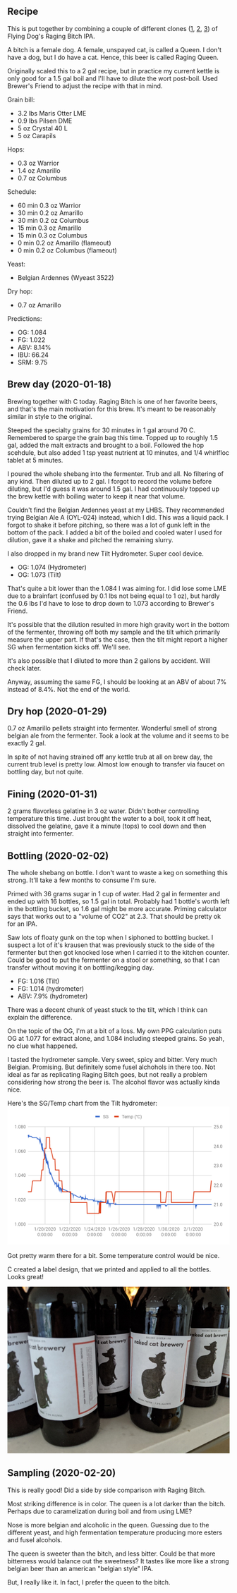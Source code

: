 
## Recipe

This is put together by combining a couple of different clones
([1](http://beersmithrecipes.com/viewrecipe/1114500/clone-flying-dog-raging-bitch),
[2](https://www.homebrewtalk.com/forum/threads/raging-bitch-clone.281500/),
[3](https://www.brewersfriend.com/homebrew/recipe/view/12319/raging-bitch-clone))
of Flying Dog's Raging Bitch IPA.

A bitch is a female dog. A female, unspayed cat, is called a Queen. I
don't have a dog, but I do have a cat. Hence, this beer is called
Raging Queen.

Originally scaled this to a 2 gal recipe, but in practice my current
kettle is only good for a 1.5 gal boil and I'll have to dilute the
wort post-boil. Used Brewer's Friend to adjust the recipe with that in
mind.

Grain bill:
- 3.2 lbs Maris Otter LME
- 0.9 lbs Pilsen DME
- 5 oz Crystal 40 L
- 5 oz Carapils

Hops:
- 0.3 oz Warrior
- 1.4 oz Amarillo
- 0.7 oz Columbus

Schedule:
- 60 min 0.3 oz Warrior
- 30 min 0.2 oz Amarillo
- 30 min 0.2 oz Columbus
- 15 min 0.3 oz Amarillo
- 15 min 0.3 oz Columbus
- 0 min 0.2 oz Amarillo (flameout)
- 0 min 0.2 oz Columbus (flameout)

Yeast:
- Belgian Ardennes (Wyeast 3522)

Dry hop:
- 0.7 oz Amarillo

Predictions:
- OG:  1.084
- FG:  1.022
- ABV: 8.14%
- IBU: 66.24
- SRM: 9.75

## Brew day (2020-01-18)

Brewing together with C today. Raging Bitch is one of her favorite
beers, and that's the main motivation for this brew. It's meant to be
reasonably similar in style to the original.

Steeped the specialty grains for 30 minutes in 1 gal around 70
C. Remembered to sparge the grain bag this time. Topped up to roughly
1.5 gal, added the malt extracts and brought to a boil. Followed the
hop scehdule, but also added 1 tsp yeast nutrient at 10 minutes, and
1/4 whirlfloc tablet at 5 minutes.

I poured the whole shebang into the fermenter. Trub and all. No
filtering of any kind. Then diluted up to 2 gal. I forgot to record
the volume before diluting, but I'd guess it was around 1.5 gal. I had
continuously topped up the brew kettle with boiling water to keep it
near that volume.

Couldn't find the Belgian Ardennes yeast at my LHBS. They recommended
trying Belgian Ale A (OYL-024) instead, which I did. This was a liquid
pack. I forgot to shake it before pitching, so there was a lot of gunk
left in the bottom of the pack. I added a bit of the boiled and cooled
water I used for dilution, gave it a shake and pitched the remaining
slurry.

I also dropped in my brand new Tilt Hydrometer. Super cool device.

- OG: 1.074 (Hydrometer)
- OG: 1.073 (Tilt)

That's quite a bit lower than the 1.084 I was aiming for. I did lose
some LME due to a brainfart (confused by 0.1 lbs not being equal to 1
oz), but hardly the 0.6 lbs I'd have to lose to drop down to 1.073
according to Brewer's Friend.

It's possible that the dilution resulted in more high gravity wort in
the bottom of the fermenter, throwing off both my sample and the tilt
which primarily measure the upper part. If that's the case, then the
tilt might report a higher SG when fermentation kicks off. We'll see.

It's also possible that I diluted to more than 2 gallons by
accident. Will check later.

Anyway, assuming the same FG, I should be looking at an ABV of about
7% instead of 8.4%. Not the end of the world.

## Dry hop (2020-01-29)

0.7 oz Amarillo pellets straight into fermenter. Wonderful smell of
strong belgian ale from the fermenter. Took a look at the volume and
it seems to be exactly 2 gal.

In spite of not having strained off any kettle trub at all on brew
day, the current trub level is pretty low. Almost low enough to
transfer via faucet on bottling day, but not quite.

## Fining (2020-01-31)

2 grams flavorless gelatine in 3 oz water. Didn't bother controlling
temperature this time. Just brought the water to a boil, took it off
heat, dissolved the gelatine, gave it a minute (tops) to cool down and
then straight into fermenter.

## Bottling (2020-02-02)

The whole shebang on bottle. I don't want to waste a keg on something
this strong. It'll take a few months to consume I'm sure.

Primed with 36 grams sugar in 1 cup of water. Had 2 gal in fermenter
and ended up with 16 bottles, so 1.5 gal in total. Probably had 1
bottle's worth left in the bottling bucket, so 1.6 gal might be more
accurate. Priming calculator says that works out to a "volume of CO2"
at 2.3. That should be pretty ok for an IPA.

Saw lots of floaty gunk on the top when I siphoned to bottling
bucket. I suspect a lot of it's krausen that was previously stuck to
the side of the fermenter but then got knocked lose when I carried it
to the kitchen counter. Could be good to put the fermenter on a stool
or something, so that I can transfer without moving it on
bottling/kegging day.

- FG: 1.016 (Tilt)
- FG: 1.014 (hydrometer)
- ABV: 7.9% (hydrometer)

There was a decent chunk of yeast stuck to the tilt, which I think can
explain the difference.

On the topic of the OG, I'm at a bit of a loss. My own PPG calculation
puts OG at 1.077 for extract alone, and 1.084 including steeped
grains. So yeah, no clue what happened.

I tasted the hydrometer sample. Very sweet, spicy and bitter. Very
much Belgian. Promising. But definitely some fusel alchohols in there
too. Not ideal as far as replicating Raging Bitch goes, but not really
a problem considering how strong the beer is. The alcohol flavor was
actually kinda nice.

Here's the SG/Temp chart from the Tilt hydrometer:
![SG/Temp log from Tilt](tilt_2020-01-18.png)

Got pretty warm there for a bit. Some temperature control would be nice.

C created a label design, that we printed and applied to all the
bottles. Looks great!

![Bottles with labels](bottles_2020-01-18.jpg)

## Sampling (2020-02-20)

This is really good! Did a side by side comparison with Raging
Bitch.

Most striking difference is in color. The queen is a lot darker than
the bitch. Perhaps due to caramelization during boil and from using
LME?

Nose is more belgian and alcoholic in the queen. Guessing due to the
different yeast, and high fermentation temperature producing more
esters and fusel alcohols.

The queen is sweeter than the bitch, and less bitter. Could be that
more bitterness would balance out the sweetness? It tastes like more
like a strong belgian beer than an american "belgian style" IPA.

But, I really like it. In fact, I prefer the queen to the bitch.
